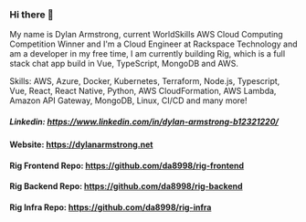 ### Hi there 👋

My name is Dylan Armstrong, current WorldSkills AWS Cloud Computing Competition Winner and I'm a Cloud Engineer at Rackspace Technology and am a developer in my free time, I am currently building Rig, which is a full stack chat app build in Vue, TypeScript, MongoDB and AWS.

Skills: AWS, Azure, Docker, Kubernetes, Terraform, Node.js, Typescript, Vue, React, React Native, Python, AWS CloudFormation, AWS Lambda, Amazon API Gateway, MongoDB, Linux, CI/CD and many more!
##### Linkedin: https://www.linkedin.com/in/dylan-armstrong-b12321220/
#### Website: https://dylanarmstrong.net

#### Rig Frontend Repo: https://github.com/da8998/rig-frontend
#### Rig Backend Repo: https://github.com/da8998/rig-backend
#### Rig Infra Repo: https://github.com/da8998/rig-infra

